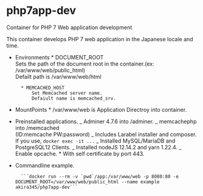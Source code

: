 # php7app-dev

Container for PHP 7 Web application development

This container develops PHP 7 web application in the Japanese locale and time.

- Environments \* DOCUMENT_ROOT  
   Sets the path of the document root in the container.(ex: /var/www/web/public_html)  
   Defailt path is /var/www/web/html

      	* MEMCACHED_HOST
      		Set Memcached server name.
      		Defaiult name is memcached_srv.

- MountPoints \* /var/www/web is Application Directroy into container.

- Preinstalled applications.
  _ Adminer 4.7.6 into /adminer.
  _ memcachephp into /memcached  
   (ID:memcache PW:password)
  _ Includes Larabel installer and composer. If you use, `docker exec -it ...`
  _ Installed MySQL/MariaDB and PostgreSQL12 Clients.
  _ Installed nodeJS 12.14.2 and yarn 1.22.4.
  _ Enable opcache. \* With self certificate by port 443.

- Commandline example.

      	```docker run --rm -v `pwd`/app:/var/www/web -p 8080:80 -e DOCUMENT_ROOT=/var/www/web/public_html --name example akira345/php7app-dev```
